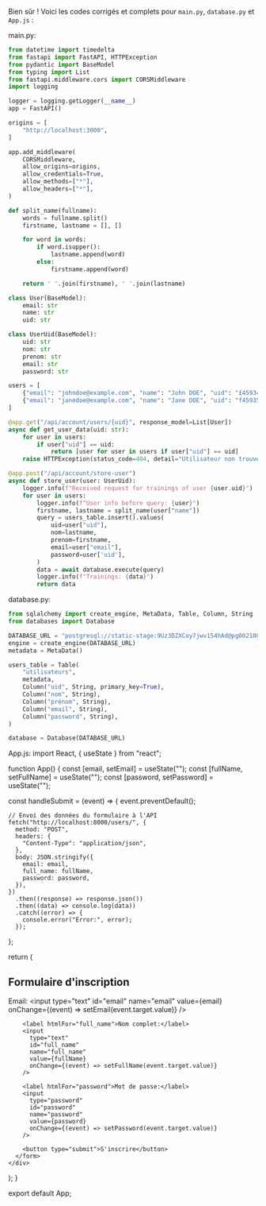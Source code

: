 Bien sûr ! Voici les codes corrigés et complets pour `main.py`, `database.py` et `App.js` :

main.py:
```python
from datetime import timedelta
from fastapi import FastAPI, HTTPException
from pydantic import BaseModel
from typing import List
from fastapi.middleware.cors import CORSMiddleware
import logging

logger = logging.getLogger(__name__)
app = FastAPI()

origins = [
    "http://localhost:3000",
]

app.add_middleware(
    CORSMiddleware,
    allow_origins=origins,
    allow_credentials=True,
    allow_methods=["*"],
    allow_headers=["*"],
)

def split_name(fullname):
    words = fullname.split()
    firstname, lastname = [], []

    for word in words:
        if word.isupper():
            lastname.append(word)
        else:
            firstname.append(word)

    return ' '.join(firstname), ' '.join(lastname)

class User(BaseModel):
    email: str
    name: str
    uid: str

class UserUid(BaseModel):
    uid: str
    nom: str
    prenom: str
    email: str
    password: str

users = [
    {"email": "johndoe@example.com", "name": "John DOE", "uid": "£45934"},
    {"email": "janedoe@example.com", "name": "Jane DOE", "uid": "f45935"},
]

@app.get("/api/account/users/{uid}", response_model=List[User])
async def get_user_data(uid: str):
    for user in users:
        if user["uid"] == uid:
            return [user for user in users if user["uid"] == uid]
    raise HTTPException(status_code=404, detail="Utilisateur non trouvé")

@app.post("/api/account/store-user")
async def store_user(user: UserUid):
    logger.info(f"Received request for trainings of user {user.uid}")
    for user in users:
        logger.info(f"User info before query: {user}")
        firstname, lastname = split_name(user["name"])
        query = users_table.insert().values(
            uid=user["uid"],
            nom=lastname,
            prenom=firstname,
            email=user["email"],
            password=user['uid'],
        )
        data = await database.execute(query)
        logger.info(f"Trainings: {data}")
        return data
```

database.py:
```python
from sqlalchemy import create_engine, MetaData, Table, Column, String
from databases import Database

DATABASE_URL = "postgresql://static-stage:9Uz3DZXCoy7jwv154hAd@pg0021003799.svc-np.paas.echonet:4229/1bmclouddb"
engine = create_engine(DATABASE_URL)
metadata = MetaData()

users_table = Table(
    "utilisateurs",
    metadata,
    Column("uid", String, primary_key=True),
    Column("nom", String),
    Column("prénom", String),
    Column("email", String),
    Column("password", String),
)

database = Database(DATABASE_URL)
```

App.js:
import React, { useState } from "react";

function App() {
  const [email, setEmail] = useState("");
  const [fullName, setFullName] = useState("");
  const [password, setPassword] = useState("");

  const handleSubmit = (event) => {
    event.preventDefault();

    // Envoi des données du formulaire à l'API
    fetch("http://localhost:8000/users/", {
      method: "POST",
      headers: {
        "Content-Type": "application/json",
      },
      body: JSON.stringify({
        email: email,
        full_name: fullName,
        password: password,
      }),
    })
      .then((response) => response.json())
      .then((data) => console.log(data))
      .catch((error) => {
        console.error("Error:", error);
      });
  };

  return (
    <div className="App">
      <h2>Formulaire d'inscription</h2>
      <form onSubmit={handleSubmit}>
        <label htmlFor="email">Email:</label>
        <input
          type="text"
          id="email"
          name="email"
          value={email}
          onChange={(event) => setEmail(event.target.value)}
        />

        <label htmlFor="full_name">Nom complet:</label>
        <input
          type="text"
          id="full_name"
          name="full_name"
          value={fullName}
          onChange={(event) => setFullName(event.target.value)}
        />

        <label htmlFor="password">Mot de passe:</label>
        <input
          type="password"
          id="password"
          name="password"
          value={password}
          onChange={(event) => setPassword(event.target.value)}
        />

        <button type="submit">S'inscrire</button>
      </form>
    </div>
  );
}

export default App;

